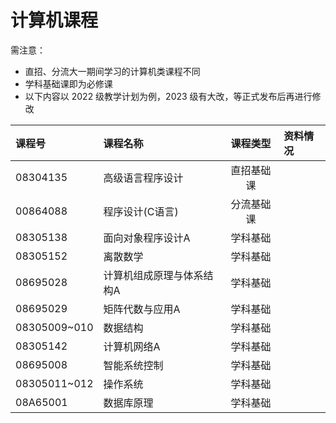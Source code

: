 # 计算机课程

需注意：

- 直招、分流大一期间学习的计算机类课程不同
- 学科基础课即为必修课
- 以下内容以 2022 级教学计划为例，2023 级有大改，等正式发布后再进行修改

<style>
.md-typeset table:not([class]) th {
    min-width: 1em;
}
</style>

<div style="text-align: center" markdown="1">

| 课程号       | 课程名称                  | 课程类型   | 资料情况 |
| :----------- | :------------------------ | :---------: | :------- |
| 08304135     | 高级语言程序设计          | 直招基础课 |          |
| 00864088     | 程序设计(C语言)           | 分流基础课 |          |
| 08305138     |  面向对象程序设计A        |  学科基础   |          |
| 08305152     | 离散数学                  |  学科基础  |          |
| 08695028     | 计算机组成原理与体系结构A |  学科基础  |          |
| 08695029     | 矩阵代数与应用A           |  学科基础  |          |
| 08305009~010 | 数据结构                  |  学科基础  |          |
| 08305142     | 计算机网络A               |  学科基础  |          |
| 08695008     | 智能系统控制              |  学科基础  |          |
| 08305011~012 | 操作系统             |  学科基础  |          |
| 08A65001     | 数据库原理                |  学科基础  |          |

</div>